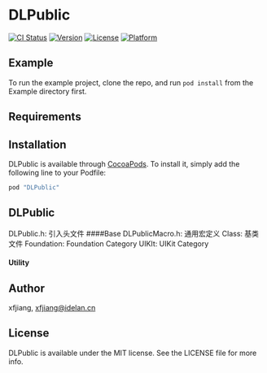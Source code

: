 # DLPublic

[![CI Status](http://img.shields.io/travis/xfjiang/DLPublic.svg?style=flat)](https://travis-ci.org/xfjiang/DLPublic)
[![Version](https://img.shields.io/cocoapods/v/DLPublic.svg?style=flat)](http://cocoapods.org/pods/DLPublic)
[![License](https://img.shields.io/cocoapods/l/DLPublic.svg?style=flat)](http://cocoapods.org/pods/DLPublic)
[![Platform](https://img.shields.io/cocoapods/p/DLPublic.svg?style=flat)](http://cocoapods.org/pods/DLPublic)

## Example

To run the example project, clone the repo, and run `pod install` from the Example directory first.

## Requirements

## Installation

DLPublic is available through [CocoaPods](http://cocoapods.org). To install
it, simply add the following line to your Podfile:

```ruby
pod "DLPublic"
```

## DLPublic

DLPublic.h: 引入头文件
####Base
DLPublicMacro.h: 通用宏定义
Class: 基类文件
Foundation: Foundation Category
UIKIt: UIKit Category

#### Utility



## Author

xfjiang, xfjiang@idelan.cn

## License

DLPublic is available under the MIT license. See the LICENSE file for more info.
